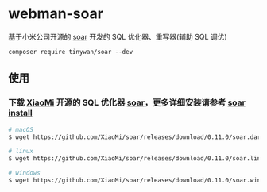# webman-soar

基于小米公司开源的 [soar](https://github.com/XiaoMi/soar) 开发的 SQL 优化器、重写器(辅助 SQL 调优)

``` shell
composer require tinywan/soar --dev
```

## 使用

### 下载 [XiaoMi](https://github.com/XiaoMi/) 开源的 SQL 优化器 [soar](https://github.com/XiaoMi/soar/releases)，更多详细安装请参考 [soar install](https://github.com/XiaoMi/soar/blob/master/doc/install.md)

``` bash
# macOS
$ wget https://github.com/XiaoMi/soar/releases/download/0.11.0/soar.darwin-amd64

# linux
$ wget https://github.com/XiaoMi/soar/releases/download/0.11.0/soar.linux-amd64

# windows
$ wget https://github.com/XiaoMi/soar/releases/download/0.11.0/soar.windows-amd64
```